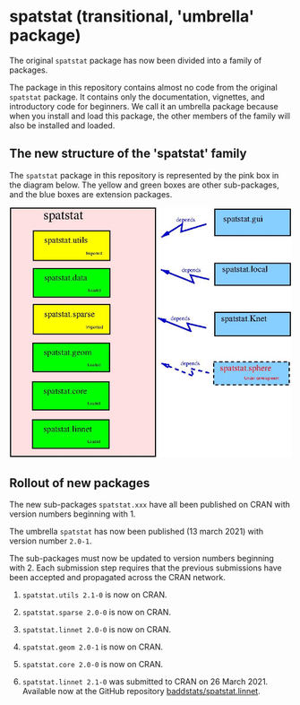 # spatstat (transitional, 'umbrella' package)

The original `spatstat` package has now been divided into a family of packages.

The package in this repository
contains almost no code from the original `spatstat` package.
It contains only the documentation, vignettes, and introductory
code for beginners. We call it an umbrella package because when you 
install and load this package, the other members of the family will
also be installed and loaded.

## The new structure of the 'spatstat' family

The `spatstat` package in this repository is represented by the pink box
in the diagram below. The yellow and green boxes are other sub-packages,
and the blue boxes are extension packages.

![Spatstat pieces](RepoStuff/newspatstat.jpg)

## Rollout of new packages

The new sub-packages `spatstat.xxx` have all been published on CRAN
with version numbers beginning with 1.

The umbrella `spatstat` has now been published (13 march 2021) with
version number `2.0-1`.

The sub-packages must now be updated to version numbers beginning with 2.
Each submission step requires that the previous submissions have been
accepted and propagated across the CRAN network.

1. `spatstat.utils 2.1-0` is now on CRAN.

2. `spatstat.sparse 2.0-0` is now on CRAN.

3. `spatstat.linnet 2.0-0` is now on CRAN.

4. `spatstat.geom 2.0-1` is now on CRAN.

5. `spatstat.core 2.0-0` is now on CRAN.

6. `spatstat.linnet 2.1-0` was submitted to CRAN on 26 March 2021.
Available now at the GitHub repository
[baddstats/spatstat.linnet](https://github.com/baddstats/spatstat.linnet).

